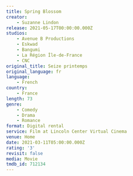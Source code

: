 ```yaml
---
title: Spring Blossom
creator:
    - Suzanne Lindon
release: 2021-05-17T00:00:00.000Z
studios:
    - Avenue B Productions
    - Eskwad
    - Bangumi
    - La Région Île-de-France
    - CNC
original_title: Seize printemps
original_language: fr
language:
    - French
country:
    - France
length: 73
genre:
    - Comedy
    - Drama
    - Romance
format: Digital rental
service: Film at Lincoln Center Virtual Cinema
venue: Home
date: 2021-03-11T05:00:00.000Z
rating: '3'
revisit: false
media: Movie
tmdb_id: 712134
---
```




